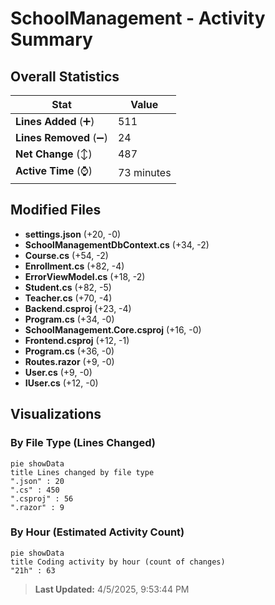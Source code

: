 # SchoolManagement - Activity Summary 

## Overall Statistics

| Stat                   | Value                                                             |
| ---------------------- | ----------------------------------------------------------------- |
| **Lines Added** (➕)   | 511                                          |
| **Lines Removed** (➖) | 24                                        |
| **Net Change** (↕)    | 487                |
| **Active Time** (⌚)   | 73 minutes |


## Modified Files
- **settings.json** (+20, -0)
- **SchoolManagementDbContext.cs** (+34, -2)
- **Course.cs** (+54, -2)
- **Enrollment.cs** (+82, -4)
- **ErrorViewModel.cs** (+18, -2)
- **Student.cs** (+82, -5)
- **Teacher.cs** (+70, -4)
- **Backend.csproj** (+23, -4)
- **Program.cs** (+34, -0)
- **SchoolManagement.Core.csproj** (+16, -0)
- **Frontend.csproj** (+12, -1)
- **Program.cs** (+36, -0)
- **Routes.razor** (+9, -0)
- **User.cs** (+9, -0)
- **IUser.cs** (+12, -0)

## Visualizations

### By File Type (Lines Changed)

```mermaid
pie showData
title Lines changed by file type
".json" : 20
".cs" : 450
".csproj" : 56
".razor" : 9
```

### By Hour (Estimated Activity Count)

```mermaid
pie showData
title Coding activity by hour (count of changes)
"21h" : 63
```


> **Last Updated:** 4/5/2025, 9:53:44 PM